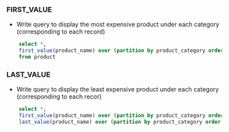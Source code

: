 ### FIRST_VALUE
- Write query to display the most expensive product under each category (corresponding to each record)
```sql
    select *,
    first_value(product_name) over (partition by product_category order by price desc) as most_exp_product
    from product
```

### LAST_VALUE
- Write query to display the least expensive product under each category (corresponding to each recor)
```sql
    select *,
    first_value(product_name) over (partition by product_category order by price desc) as most_exp_product
    last_value(product_name) over (partition by product_category order by price desc range between unbounded preceding and unbounded following) as least_exp_product
```




